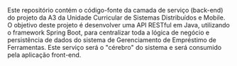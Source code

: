 Este repositório contém o código-fonte da camada de serviço (back-end) do projeto da A3 da Unidade Curricular de Sistemas Distribuídos e Mobile. O objetivo deste projeto é desenvolver uma API RESTful em Java, utilizando o framework Spring Boot, para centralizar toda a lógica de negócio e persistência de dados do sistema de Gerenciamento de Empréstimo de Ferramentas. Este serviço será o "cérebro" do sistema e será consumido pela aplicação front-end.
